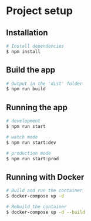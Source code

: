 # Project setup

## Installation

```bash
# Install dependencies
$ npm install
```

## Build the app

```bash
# Output in the 'dist' folder
$ npm run build
```

## Running the app

```bash
# development
$ npm run start

# watch mode
$ npm run start:dev

# production mode
$ npm run start:prod
```

## Running with Docker

```bash
# Build and run the container
$ docker-compose up -d

# Rebuild the container
$ docker-compose up -d --build
```
